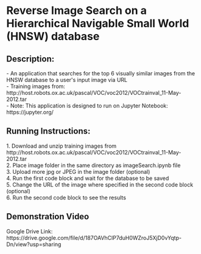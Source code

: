 # Reverse Image Search on a Hierarchical Navigable Small World (HNSW) database
<h2>Description:</h2>
- An application that searches for the top 6 visually similar images from the HNSW database to a user's input image via URL <br/>
- Training images from: http://host.robots.ox.ac.uk/pascal/VOC/voc2012/VOCtrainval_11-May-2012.tar <br/>
- Note: This application is designed to run on Jupyter Notebook: https://jupyter.org/<br/>
<h2>Running Instructions:</h2>
1. Download and unzip training images from http://host.robots.ox.ac.uk/pascal/VOC/voc2012/VOCtrainval_11-May-2012.tar <br/>
2. Place image folder in the same directory as imageSearch.ipynb file <br/>
3. Upload more jpg or JPEG in the image folder (optional)<br/>
4. Run the first code block and wait for the database to be saved <br/>
5. Change the URL of the image where specified in the second code block (optional)<br/>
6. Run the second code block to see the results<br/>
<h2>Demonstration Video</h2>
Google Drive Link: https://drive.google.com/file/d/187OAVhClP7duH0WZroJ5XjD0vYqtp-Dn/view?usp=sharing
